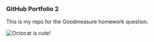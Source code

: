 ### GitHub Portfolio 2

This is my repo for the Goodmeasure homework question.

![Octocat is cute!](http://www.allvinyls.com/andrewbell/images/octocatbig.jpg "Vinyl Octocat")
